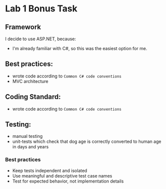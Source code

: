# Lab 1 Bonus Task
## Framework 

I decide to use ASP.NET, because:
- I'm already familiar with C#, so this was the easiest option for me.

## Best practices:
- wrote code according to `Common C# code conventions`
- MVC architecture

## Coding Standard:
- wrote code according to `Common C# code conventions`

## Testing:
- manual testing
- unit-tests which check that dog age is correctly converted to human age in days and years

### Best practices
- Keep tests independent and isolated
- Use meaningful and descriptive test case names
- Test for expected behavior, not implementation details
